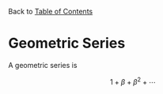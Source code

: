Back to [Table of Contents](toc.md) 
# Geometric Series

A geometric series is

$$1 + \beta + \beta^2 + \cdots$$